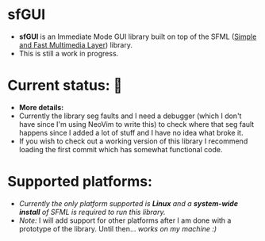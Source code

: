 # sfGUI

- **sfGUI** is an Immediate Mode GUI library built on top of the SFML ([Simple and Fast Multimedia Layer](https://www.sfml-dev.org/)) library.
- This is still a work in progress.

# Current status: 🔴
- **More details:**
- Currently the library seg faults and I need a debugger (which I don't have since I'm using NeoVim to write this) to check where that seg fault happens since I added a lot of stuff and I have no idea what broke it.
- If you wish to check out a working version of this library I recommend loading the first commit which has somewhat functional code.

# Supported platforms:
- _Currently the only platform supported is **Linux** and a **system-wide install** of SFML is required to run this library._
- _Note:_ I will add support for other platforms after I am done with a prototype of the library. Until then... _works on my machine :)_
